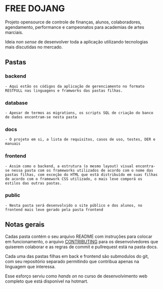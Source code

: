 # FREE DOJANG

Projeto opensource de controle de finanças, alunos, colaboradores, agendamento, performance e campeonatos para academias de artes marciais. 

Ideia _non sense_ de desenvolver toda a aplicação utilizando tecnologias mais discutidas no mercado.

## Pastas

### backend
    - Aqui estão os códigos da aplicação de gerenciamento no formato RESTFULL nas linguagens e framworks das pastas filhas.

### database

    - Apesar de termos as migrations, os scripts SQL de criação do banco de dados encontram-se nesta pasta

### docs

    - O projeto em si, a lista de requisitos, casos de uso, testes, DER e manuais

### frontend

    - Assim como o backend, a estrutura (o mesmo layout) visual encontra-se nessa pasta com os frameworks utilizados de acordo com o nome das pastas filhas, com exceção do HTML que está distribuído em suas filhas de acordo com o framework CSS utilizado, o mais leve comporá os estilos das outras pastas.

### public

    - Nesta pasta será desenvolvido o site público e dos alunos, no frontend mais leve gerado pela pasta frontend

## Notas gerais

Cadas pasta contém o seu arquivo README com instruções para colocar em funcionamento, o arquivo [CONTRIBUTING](docs/CONTRIBUTING.md) para os desenvolvedores que quiserem colaborar e as regras de commit e pullrequest está na pasta docs.

Cada uma das pastas filhas em back e frontend são submodulos do git, com seu repositório separado permitindo que contribua apenas na linguagem que interessa.

Esse esforço serviu como _hands on_ no curso de desenvolvimento web completo que está disponível na hotmart.